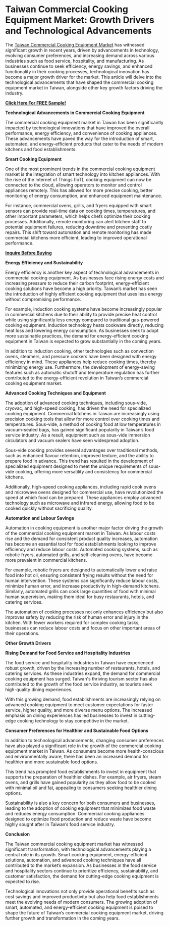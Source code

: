 # Taiwan Commercial Cooking Equipment Market: Growth Drivers and Technological Advancements

The [Taiwan Commercial Cooking Equipment Market](https://www.nextmsc.com/report/taiwan-commercial-cooking-equipment-market-rc2954) has witnessed significant growth in recent years, driven by advancements in technology, evolving consumer preferences, and increasing demand across various industries such as food service, hospitality, and manufacturing. As businesses continue to seek efficiency, energy savings, and enhanced functionality in their cooking processes, technological innovation has become a major growth driver for the market. This article will delve into the technological advancements that have shaped the commercial cooking equipment market in Taiwan, alongside other key growth factors driving the industry.

[**Click Here For FREE Sample!**](https://www.nextmsc.com/taiwan-commercial-cooking-equipment-market-rc2954/request-sample)

**Technological Advancements in Commercial Cooking Equipment**

The commercial cooking equipment market in Taiwan has been significantly impacted by technological innovations that have improved the overall performance, energy efficiency, and convenience of cooking appliances. These advancements have paved the way for the introduction of smart, automated, and energy-efficient products that cater to the needs of modern kitchens and food establishments.

**Smart Cooking Equipment**

One of the most prominent trends in the commercial cooking equipment market is the integration of smart technology into kitchen appliances. With the rise of the Internet of Things (IoT), cooking equipment can now be connected to the cloud, allowing operators to monitor and control appliances remotely. This has allowed for more precise cooking, better monitoring of energy consumption, and enhanced equipment maintenance.

For instance, commercial ovens, grills, and fryers equipped with smart sensors can provide real-time data on cooking times, temperatures, and other important parameters, which helps chefs optimize their cooking processes. Additionally, remote monitoring can alert kitchen staff to potential equipment failures, reducing downtime and preventing costly repairs. This shift toward automation and remote monitoring has made commercial kitchens more efficient, leading to improved operational performance.

[**Inquire Before Buying**](https://www.nextmsc.com/taiwan-commercial-cooking-equipment-market-rc2954/inquire-before-buying)

**Energy Efficiency and Sustainability**

Energy efficiency is another key aspect of technological advancements in commercial cooking equipment. As businesses face rising energy costs and increasing pressure to reduce their carbon footprint, energy-efficient cooking solutions have become a high priority. Taiwan’s market has seen the introduction of highly efficient cooking equipment that uses less energy without compromising performance.

For example, induction cooking systems have become increasingly popular in commercial kitchens due to their ability to provide precise heat control while using significantly less energy compared to traditional gas-powered cooking equipment. Induction technology heats cookware directly, reducing heat loss and lowering energy consumption. As businesses seek to adopt more sustainable practices, the demand for energy-efficient cooking equipment in Taiwan is expected to grow substantially in the coming years.

In addition to induction cooking, other technologies such as convection ovens, steamers, and pressure cookers have been designed with energy efficiency in mind. These appliances help reduce cooking times, thereby minimizing energy use. Furthermore, the development of energy-saving features such as automatic shutoff and temperature regulation has further contributed to the energy-efficient revolution in Taiwan’s commercial cooking equipment market.

**Advanced Cooking Techniques and Equipment**

The adoption of advanced cooking techniques, including sous-vide, cryovac, and high-speed cooking, has driven the need for specialized cooking equipment. Commercial kitchens in Taiwan are increasingly using precision cooking tools that allow for more control over cooking times and temperatures. Sous-vide, a method of cooking food at low temperatures in vacuum-sealed bags, has gained significant popularity in Taiwan’s food service industry. As a result, equipment such as sous-vide immersion circulators and vacuum sealers have seen widespread adoption.

Sous-vide cooking provides several advantages over traditional methods, such as enhanced flavour retention, improved texture, and the ability to prepare food in advance. This trend has resulted in the development of specialized equipment designed to meet the unique requirements of sous-vide cooking, offering more versatility and consistency for commercial kitchens.

Additionally, high-speed cooking appliances, including rapid cook ovens and microwave ovens designed for commercial use, have revolutionized the speed at which food can be prepared. These appliances employ advanced technology such as microwave and infrared energy, allowing food to be cooked quickly without sacrificing quality.

**Automation and Labour Savings**

Automation in cooking equipment is another major factor driving the growth of the commercial cooking equipment market in Taiwan. As labour costs rise and the demand for consistent product quality increases, automation has become an essential tool for food establishments looking to improve efficiency and reduce labour costs. Automated cooking systems, such as robotic fryers, automated grills, and self-cleaning ovens, have become more prevalent in commercial kitchens.

For example, robotic fryers are designed to automatically lower and raise food into hot oil, ensuring consistent frying results without the need for human intervention. These systems can significantly reduce labour costs, minimize human error, and increase productivity in high-demand kitchens. Similarly, automated grills can cook large quantities of food with minimal human supervision, making them ideal for busy restaurants, hotels, and catering services.

The automation of cooking processes not only enhances efficiency but also improves safety by reducing the risk of human error and injury in the kitchen. With fewer workers required for complex cooking tasks, businesses can reduce labour costs and focus on other important areas of their operations.

**Other Growth Drivers**

**Rising Demand for Food Service and Hospitality Industries**

The food service and hospitality industries in Taiwan have experienced robust growth, driven by the increasing number of restaurants, hotels, and catering services. As these industries expand, the demand for commercial cooking equipment has surged. Taiwan's thriving tourism sector has also contributed to the growth of the food service industry, as tourists seek high-quality dining experiences.

With this growing demand, food establishments are increasingly relying on advanced cooking equipment to meet customer expectations for faster service, higher quality, and more diverse menu options. The increased emphasis on dining experiences has led businesses to invest in cutting-edge cooking technology to stay competitive in the market.

**Consumer Preferences for Healthier and Sustainable Food Options**

In addition to technological advancements, changing consumer preferences have also played a significant role in the growth of the commercial cooking equipment market in Taiwan. As consumers become more health-conscious and environmentally aware, there has been an increased demand for healthier and more sustainable food options.

This trend has prompted food establishments to invest in equipment that supports the preparation of healthier dishes. For example, air fryers, steam ovens, and grills have gained popularity as they allow food to be cooked with minimal oil and fat, appealing to consumers seeking healthier dining options.

Sustainability is also a key concern for both consumers and businesses, leading to the adoption of cooking equipment that minimizes food waste and reduces energy consumption. Commercial cooking appliances designed to optimize food production and reduce waste have become highly sought after in Taiwan’s food service industry.

**Conclusion**

The Taiwan commercial cooking equipment market has witnessed significant transformation, with technological advancements playing a central role in its growth. Smart cooking equipment, energy-efficient solutions, automation, and advanced cooking techniques have all contributed to the market’s expansion. As businesses in the food service and hospitality sectors continue to prioritize efficiency, sustainability, and customer satisfaction, the demand for cutting-edge cooking equipment is expected to rise.

Technological innovations not only provide operational benefits such as cost savings and improved productivity but also help food establishments meet the evolving needs of modern consumers. The growing adoption of smart, automated, and energy-efficient cooking equipment is poised to shape the future of Taiwan’s commercial cooking equipment market, driving further growth and transformation in the coming years.

